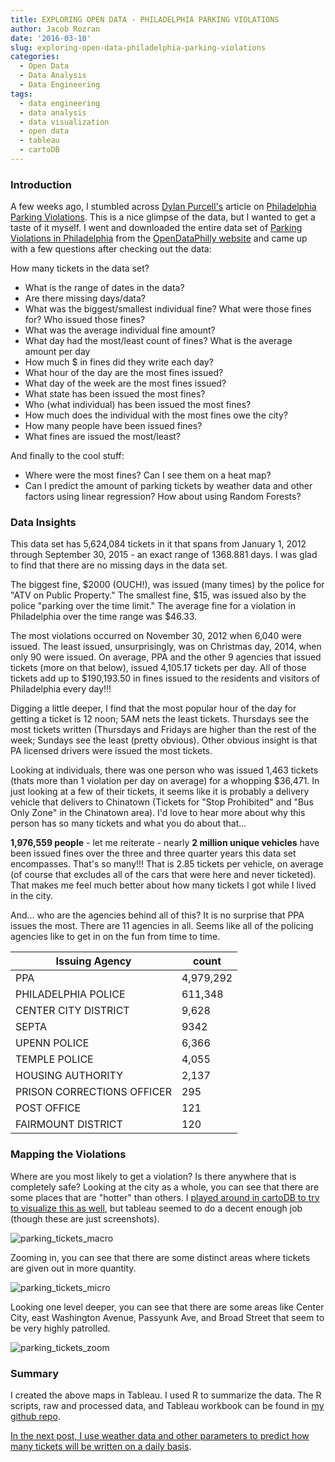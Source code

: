 ```yaml
---
title: EXPLORING OPEN DATA - PHILADELPHIA PARKING VIOLATIONS
author: Jacob Rozran
date: '2016-03-10'
slug: exploring-open-data-philadelphia-parking-violations
categories:
  - Open Data
  - Data Analysis
  - Data Engineering
tags:
  - data engineering
  - data analysis
  - data visualization
  - open data
  - tableau
  - cartoDB
---
```


### Introduction

A few weeks ago, I stumbled across [Dylan Purcell's](https://twitter.com/dylancpurcell) 
article on [Philadelphia Parking Violations](http://data.philly.com/philly/parking/). 
This is a nice glimpse of the data, but I wanted to get a taste of it myself. I 
went and downloaded the entire data set of 
[Parking Violations in Philadelphia](https://www.opendataphilly.org/dataset/parking-violations) 
from the [OpenDataPhilly website](http://opendataphilly.org/) and came up with a 
few questions after checking out the data:

How many tickets in the data set?

* What is the range of dates in the data?
* Are there missing days/data?
* What was the biggest/smallest individual fine? What were those fines for? Who 
issued those fines?
* What was the average individual fine amount?
* What day had the most/least count of fines? What is the average amount per day
* How much $ in fines did they write each day?
* What hour of the day are the most fines issued?
* What day of the week are the most fines issued?
* What state has been issued the most fines?
* Who (what individual) has been issued the most fines?
* How much does the individual with the most fines owe the city?
* How many people have been issued fines?
* What fines are issued the most/least?

And finally to the cool stuff:

* Where were the most fines? Can I see them on a heat map?
* Can I predict the amount of parking tickets by weather data and other factors 
using linear regression? How about using Random Forests?

### Data Insights
This data set has 5,624,084 tickets in it that spans from January 1, 2012 through 
September 30, 2015 - an exact range of 1368.881 days. I was glad to find that 
there are no missing days in the data set.

The biggest fine, $2000 (OUCH!), was issued (many times) by the police for "ATV 
on Public Property." The smallest fine, $15, was issued also by the police 
"parking over the time limit." The average fine for a violation in Philadelphia 
over the time range was $46.33.

The most violations occurred on November 30, 2012 when 6,040 were issued. The 
least issued, unsurprisingly, was on Christmas day, 2014, when only 90 were 
issued. On average, PPA and the other 9 agencies that issued tickets (more on 
that below), issued 4,105.17 tickets per day. All of those tickets add up to 
$190,193.50 in fines issued to the residents and visitors of Philadelphia every 
day!!!

Digging a little deeper, I find that the most popular hour of the day for 
getting a ticket is 12 noon; 5AM nets the least tickets. Thursdays see the most 
tickets written (Thursdays and Fridays are higher than the rest of the week; 
Sundays see the least (pretty obvious). Other obvious insight is that PA licensed 
drivers were issued the most tickets.

Looking at individuals, there was one person who was issued 1,463 tickets 
(thats more than 1 violation per day on average) for a whopping $36,471. In 
just looking at a few of their tickets, it seems like it is probably a delivery 
vehicle that delivers to Chinatown (Tickets for "Stop Prohibited" and "Bus Only 
Zone" in the Chinatown area). I'd love to hear more about why this person has 
so many tickets and what you do about that...

**1,976,559 people** - let me reiterate - nearly **2 million unique vehicles** 
have been issued fines over the three and three quarter years this data set 
encompasses. That's so many!!! That is 2.85 tickets per vehicle, on average (of 
course that excludes all of the cars that were here and never ticketed). That 
makes me feel much better about how many tickets I got while I lived in the city.

And... who are the agencies behind all of this? It is no surprise that PPA 
issues the most. There are 11 agencies in all. Seems like all of the policing 
agencies like to get in on the fun from time to time.

| Issuing Agency | count |
|----------------|-------|
| PPA | 4,979,292 | 
| PHILADELPHIA POLICE | 611,348 |
| CENTER CITY DISTRICT | 9,628 |
| SEPTA | 9342 |
| UPENN POLICE | 6,366 |
| TEMPLE POLICE | 4,055 |
| HOUSING AUTHORITY | 2,137 |
| PRISON CORRECTIONS OFFICER | 295 |
| POST OFFICE | 121 |
| FAIRMOUNT DISTRICT | 120 |

### Mapping the Violations

Where are you most likely to get a violation? Is there anywhere that is completely 
safe? Looking at the city as a whole, you can see that there are some places 
that are "hotter" than others. I 
[played around in cartoDB to try to visualize this as well](https://rozran00.cartodb.com/viz/ea4ebb4e-e7c0-11e5-8939-0e5db1731f59/public_map), 
but tableau seemed to do a decent enough job (though these are just screenshots).

![parking_tickets_macro](/img/parking_tickets_macro.png)

Zooming in, you can see that there are some distinct areas where tickets are 
given out in more quantity.

![parking_tickets_micro](/img/parking_tickets_micro.png)

Looking one level deeper, you can see that there are some areas like Center City, 
east Washington Avenue, Passyunk Ave, and Broad Street that seem to be very 
highly patrolled.

![parking_tickets_zoom](/img/parking_tickets_zoom.png)

### Summary

I created the above maps in Tableau. I used R to summarize the data. The R 
scripts, raw and processed data, and Tableau workbook can be found in 
[my github repo](https://github.com/jrozra200/philly_parking_ticket_analysis).

[In the next post, I use weather data and other parameters to predict how many tickets will be written on a daily basis](https://www.jakelearnsdatascience.com/posts/exploring-open-data-predicting-the-amount-of-violations/).